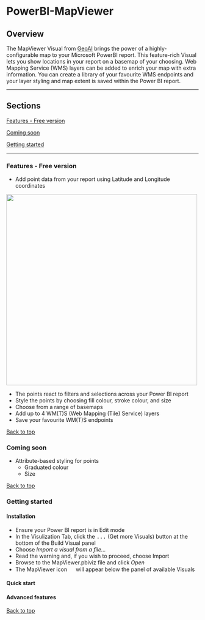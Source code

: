 # PowerBI-MapViewer

## Overview

The MapViewer Visual from [GeoAI](https://geoai.nl) brings the power of a highly-configurable map to your Microsoft PowerBI report. This feature-rich Visual lets you show locations in your report on a basemap of your choosing. Web Mapping Service (WMS) layers can be added to enrich your map with extra information. You can create a library of your favourite WMS endpoints and your layer styling and map extent is saved within the Power BI report.

________________________________

<a name="contents" />

## Sections

[Features - Free version](#section-features-free)

[Coming soon](#section-coming-soon)

[Getting started](#section-installation)

________________________________

<a name="section-features-free" />

### Features - Free version

- Add point data from your report using Latitude and Longitude coordinates

<img src="https://github.com/GeoAi-nl/PowerBI-MapViewer/assets/145410383/1f816b2a-82d9-4a00-b879-1fbdc564bf08" width="500" />

- The points react to filters and selections across your Power BI report
- Style the points by choosing fill colour, stroke colour, and size
- Choose from a range of basemaps
- Add up to 4 WM(T)S (Web Mapping (Tile) Service) layers
- Save your favourite WM(T)S endpoints

[Back to top](#contents)

<a name="section-coming-soon" />

### Coming soon
- Attribute-based styling for points
    - Graduated colour
    - Size
 
[Back to top](#contents)

<a name="section-installation" />

### Getting started

#### Installation

- Ensure your Power BI report is in Edit mode
- In the Visulization Tab, click the <kbd>...</kbd> (Get more Visuals) button at the bottom of the Build Visual panel
- Choose *Import a visual from a file...*
- Read the warning and, if you wish to proceed, choose Import
- Browse to the MapViewer.pbiviz file and click *Open*
- The MapViewer icon <img src="https://github.com/GeoAi-nl/PowerBI-MapViewer/assets/145410383/993799fb-2636-429b-8c07-df68ab2281ca" width="15" />
 will appear below the panel of available Visuals 

#### Quick start


#### Advanced features

[Back to top](#contents)

<!---
#### Features - Pro version
- Unlimited WMS layers
- Add features using a WKT (Well-Known Text) column in your data
- Add layers from WFS (Web Feature Services)
- View feature attributes
- Query features using filters and selections across your report
-->
